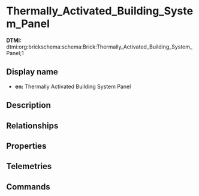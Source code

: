 # Thermally_Activated_Building_System_Panel
**DTMI:** dtmi:org:brickschema:schema:Brick:Thermally_Activated_Building_System_Panel;1
## Display name
- **en:** Thermally Activated Building System Panel
## Description
## Relationships
## Properties
## Telemetries
## Commands
